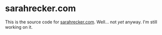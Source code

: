 # sarahrecker.com

This is the source code
for [sarahrecker.com](https://sarahrecker.com).  Well... not _yet_
anyway.  I'm still working on it.
